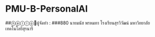 # PMU-B-PersonalAI
##ⓗⓔⓛⓛⓞ👋ผู้จัดทำ :
###880 นายมนัส พรหมทา โรงเรียนสุรวิวัฒน์ มหาวิทยาลัยเทคโนโลยีสุรนารี
